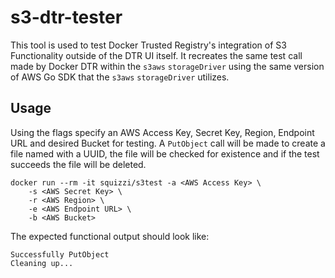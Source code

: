 # s3-dtr-tester
This tool is used to test Docker Trusted Registry's integration of S3 Functionality outside of the DTR UI itself.  It recreates the same test call made by Docker DTR within the `s3aws` `storageDriver` using the same version of AWS Go SDK that the `s3aws` `storageDriver` utilizes.


## Usage
Using the flags specify an AWS Access Key, Secret Key, Region, Endpoint URL and desired Bucket for testing.  A `PutObject` call will be made to create a file named with a UUID, the file will be checked for existence and if the test succeeds the file will be deleted.
```
docker run --rm -it squizzi/s3test -a <AWS Access Key> \
    -s <AWS Secret Key> \
    -r <AWS Region> \
    -e <AWS Endpoint URL> \
    -b <AWS Bucket>
```

The expected functional output should look like:

```
Successfully PutObject
Cleaning up...
```
